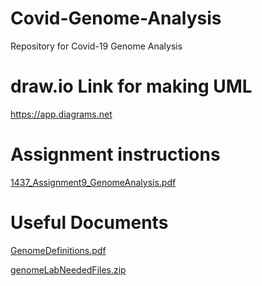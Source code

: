 # Covid-Genome-Analysis
Repository for Covid-19 Genome Analysis


# draw.io Link for making UML
https://app.diagrams.net


# Assignment instructions
[1437_Assignment9_GenomeAnalysis.pdf](https://github.com/Juanchivp12/Covid-Genome-Analysis/files/14891351/1437_Assignment9_GenomeAnalysis.pdf)


# Useful Documents
[GenomeDefinitions.pdf](https://github.com/Juanchivp12/Covid-Genome-Analysis/files/14891356/GenomeDefinitions.pdf)

[genomeLabNeededFiles.zip](https://github.com/Juanchivp12/Covid-Genome-Analysis/files/14891358/genomeLabNeededFiles.zip)


